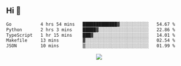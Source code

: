 ## Hi 👋

<!--START_SECTION:waka-->

```txt
Go           4 hrs 54 mins   █████████████▓░░░░░░░░░░░   54.67 %
Python       2 hrs 3 mins    █████▓░░░░░░░░░░░░░░░░░░░   22.86 %
TypeScript   1 hr 15 mins    ███▓░░░░░░░░░░░░░░░░░░░░░   14.01 %
Makefile     13 mins         ▓░░░░░░░░░░░░░░░░░░░░░░░░   02.54 %
JSON         10 mins         ▒░░░░░░░░░░░░░░░░░░░░░░░░   01.99 %
```

<!--END_SECTION:waka-->

<p align="center">
  <a href="https://wakatime.com/@d93f0e24-e3ad-4f8d-9b8b-385bab9124f6">
    <img src="https://wakatime.com/badge/user/d93f0e24-e3ad-4f8d-9b8b-385bab9124f6.svg" />
  </a>
</p>
